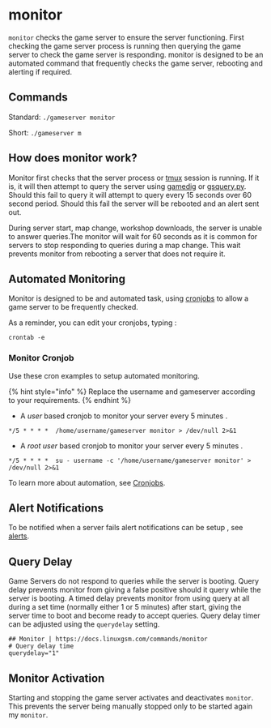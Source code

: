 # monitor

`monitor` checks the game server to ensure the server functioning. First checking the game server process is running then querying the game server to check the game server is responding. monitor is designed to be an automated command that frequently checks the game server, rebooting and alerting if required.

## Commands

Standard: `./gameserver monitor`

Short: `./gameserver m`

## How does monitor work?

Monitor first checks that the server process or [tmux](../requirements/tmux.md) session is running. If it is, it will then attempt to query the server using [gamedig](../requirements/gamedig.md) or [gsquery.py](monitor.md). Should this fail to query it will attempt to query every 15 seconds over 60 second period. Should this fail the server will be rebooted and an alert sent out.

During server start, map change, workshop downloads, the server is unable to answer queries.The monitor will wait for 60 seconds as it is common for servers to stop responding to queries during a map change. This wait prevents monitor from rebooting a server that does not require it.

## Automated Monitoring

Monitor is designed to be and automated task, using [cronjobs](../configuration/cronjobs.md) to allow a game server to be frequently checked.

As a reminder, you can edit your cronjobs, typing :

```text
crontab -e
```

### Monitor Cronjob

Use these cron examples to setup automated monitoring.

{% hint style="info" %}
Replace the username and gameserver according to your requirements.
{% endhint %}

* A _user_ based cronjob to monitor your server every 5 minutes .

```text
*/5 * * * *  /home/username/gameserver monitor > /dev/null 2>&1
```

* A _root user_ based cronjob to monitor your server every 5 minutes .

```text
*/5 * * * *  su - username -c '/home/username/gameserver monitor' > /dev/null 2>&1
```

To learn more about automation, see [Cronjobs](../configuration/cronjobs.md).

## Alert Notifications

To be notified when a server fails alert notifications can be setup , see [alerts](../alerts/).

## Query Delay

Game Servers do not respond to queries while the server is booting. Query delay prevents monitor from giving a false positive should it query while the server is booting. A timed delay prevents monitor from using query at all during a set time \(normally either 1 or 5 minutes\) after start, giving the server time to boot and become ready to accept queries. Query delay timer can be adjusted using the `querydelay` setting.

```text
## Monitor | https://docs.linuxgsm.com/commands/monitor
# Query delay time
querydelay="1"
```

## Monitor Activation

Starting and stopping the game server activates and deactivates `monitor`. This prevents the server being manually stopped only to be started again my `monitor`.

